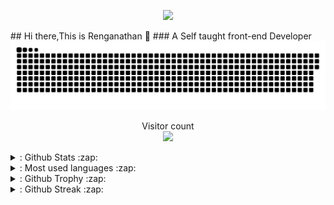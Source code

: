 <p align="center">
<img src="https://media.tenor.com/GfSX-u7VGM4AAAAC/coding.gif">
</p>
## Hi there,This is Renganathan 👋
### A Self taught front-end Developer
<a href=#><img src="contribution.svg"></a>
<p align="center"> 
  Visitor count<br>
  <img src="https://profile-counter.glitch.me/Raghurengu/count.svg" />
</p>

<details>
  <summary>: Github Stats :zap:</summary>
  <p>&nbsp;<img align="center" src="https://github-readme-stats.vishnuramv.vercel.app/api?username=raghurengu&show_icons=true" alt="raghurengu" /></p>
</details>

<details>
  <summary>: Most used languages :zap:</summary>
  <p><img align="center" src="https://github-readme-stats.vercel.app/api/top-langs/?username=raghurengu&layout=compact&hide=html" alt="raghurengu" /></p>
</details>

<details>
    <summary>: Github Trophy :zap:</summary>
    <p align="left"> <a href="https://github.com/ryo-ma/github-profile-trophy"><img src="https://github-profile-trophy.vercel.app/?username=raghurengu" alt="raghurengu" /></a> </p>
</details>
<details>
    <summary>: Github Streak :zap:</summary>
    <p><img align="center" src="https://github-readme-streak-stats.herokuapp.com/?user=raghurengu&" alt="raghurengu" /></p>
</details>
